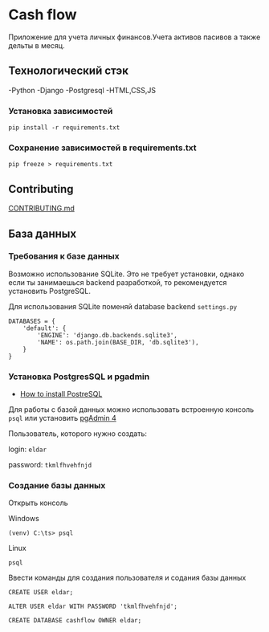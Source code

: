 # Cash flow 
Приложение для учета личных финансов.Учета активов пасивов а также дельты в месяц.
## Технологический стэк
-Python
-Django
-Postgresql
-HTML,CSS,JS

### Установка зависимостей
```
pip install -r requirements.txt
```
### Сохранение зависимостей в requirements.txt
```
pip freeze > requirements.txt
```

## Contributing

[CONTRIBUTING.md](https://github.com/MuratovER/cashflow/blob/main/CONTRIBUTING.md)


## База данных

### Требования к базе данных
Возможно использование SQLite. Это не требует установки, однако если ты занимаешься backend разработкой, то рекомендуется установить PostgreSQL.

Для использования SQLite поменяй database backend ```settings.py```

```
DATABASES = {
    'default': {
        'ENGINE': 'django.db.backends.sqlite3',
        'NAME': os.path.join(BASE_DIR, 'db.sqlite3'),
    }
}
```

### Установка PostgresSQL и pgadmin
- [How to install PostreSQL](https://www.postgresqltutorial.com/install-postgresql/)

Для работы с базой данных можно использовать встроенную консоль ```psql``` или установить [pgAdmin 4](https://www.pgadmin.org/download/pgadmin-4-windows/)

Пользователь, которого нужно создать:

login: ```eldar```

password: ```tkmlfhvehfnjd```

### Создание базы данных

Открыть консоль

Windows
```
(venv) C:\ts> psql
```

Linux
```
psql
```


Ввести команды для создания пользователя и содания базы данных
```
CREATE USER eldar;

ALTER USER eldar WITH PASSWORD 'tkmlfhvehfnjd';

CREATE DATABASE cashflow OWNER eldar;
```
